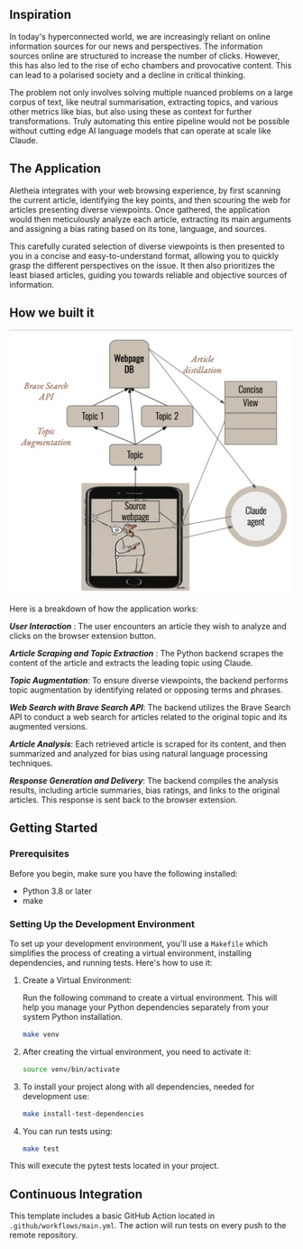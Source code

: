 
## Inspiration

In today's hyperconnected world, we are increasingly reliant on online information sources for our news and perspectives. The information sources online are structured to increase the number of clicks. However, this has also led to the rise of echo chambers and provocative content. This can lead to a polarised society and a decline in critical thinking.

The problem not only involves solving multiple nuanced problems on a large corpus of text, like neutral summarisation, extracting topics, and various other metrics like bias, but also using these as context for further transformations. Truly automating this entire pipeline would not be possible without cutting edge AI language models that can operate at scale like Claude.

## The Application

Aletheia integrates with your web browsing experience, by first scanning the current article, identifying the key points, and then scouring the web for articles presenting diverse viewpoints. Once gathered, the application would then meticulously analyze each article, extracting its main arguments and assigning a bias rating based on its tone, language, and sources.

This carefully curated selection of diverse viewpoints is then presented to you in a concise and easy-to-understand format, allowing you to quickly grasp the different perspectives on the issue. It then also prioritizes the least biased articles, guiding you towards reliable and objective sources of information.

## How we built it

![The extension pipeline](https://github.com/Techspresso/aletheia/blob/main/arch.png)

Here is a breakdown of how the application works:

***User Interaction*** : The user encounters an article they wish to analyze and clicks on the browser extension button.

***Article Scraping and Topic Extraction*** : The Python backend scrapes the content of the article and extracts the leading topic using Claude.

***Topic Augmentation***: To ensure diverse viewpoints, the backend performs topic augmentation by identifying related or opposing terms and phrases.

***Web Search with Brave Search API***: The backend utilizes the Brave Search API to conduct a web search for articles related to the original topic and its augmented versions.

***Article Analysis***: Each retrieved article is scraped for its content, and then summarized and analyzed for bias using natural language processing techniques.

***Response Generation and Delivery***: The backend compiles the analysis results, including article summaries, bias ratings, and links to the original articles. This response is sent back to the browser extension.

## Getting Started

### Prerequisites

Before you begin, make sure you have the following installed:

- Python 3.8 or later
- make

### Setting Up the Development Environment

To set up your development environment, you'll use a `Makefile` which simplifies the process of creating a virtual environment, installing dependencies, and running tests. Here's how to use it:

1. Create a Virtual Environment:

   Run the following command to create a virtual environment. This will help you manage your Python dependencies separately from your system Python installation.

   ```bash
   make venv
   ```

2. After creating the virtual environment, you need to activate it:

   ```bash
   source venv/bin/activate
   ```

3. To install your project along with all dependencies, needed for development use:

   ```bash
   make install-test-dependencies
   ```

4. You can run tests using:

   ```bash
   make test
   ```

This will execute the pytest tests located in your project.

## Continuous Integration

This template includes a basic GitHub Action located in `.github/workflows/main.yml`. The action will run tests on every push to the remote repository.

